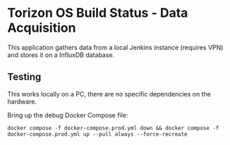 # Torizon OS Build Status - Data Acquisition #

This application gathers data from a local Jenkins instance (requires VPN)
and stores it on a InfluxDB database.

## Testing ##

This works locally on a PC, there are no specific dependencies on the hardware.

Bring up the debug Docker Compose file:

```shell
docker compose -f docker-compose.prod.yml down && docker compose -f docker-compose.prod.yml up --pull always --force-recreate
```
